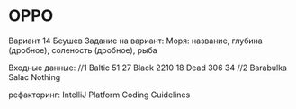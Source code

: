 # OPPO
Вариант 14 Беушев 
Задание на вариант:
Моря: название, глубина (дробное), соленость (дробное), рыба 

Входные данные:
//1
Baltic 51 27
Black 2210 18
Dead 306 34
//2 
Barabulka
Salac
Nothing 

рефакторинг: IntelliJ Platform Coding Guidelines﻿
